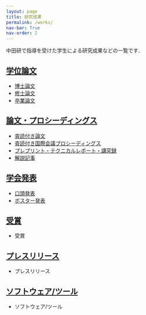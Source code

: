 ```yaml
---
layout: page
title: 研究成果
permalink: /works/
nav-bar: True
nav-order: 2
---
```


中田研で指導を受けた学生による研究成果などの一覧です．

## [学位論文](thesis)

- [博士論文](thesis#博士論文)
- [修士論文](thesis#修士論文)
- [卒業論文](thesis#卒業論文)

## [論文・プロシーディングス](publication)

- [査読付き論文](publication#査読付き論文)
- [査読付き国際会議プロシーディングス](publication#査読付き国際会議プロシーディングス)
- [プレプリント・テクニカルレポート・講究録](publication#プレプリントテクニカルレポート講究録)
- [解説記事](publication#解説記事)

## [学会発表](talk)

- [口頭発表](talk#口頭発表)
- [ポスター発表](talk#ポスター発表)

## [受賞](award)

- 受賞

## [プレスリリース](press-release)

- プレスリリース

## [ソフトウェア/ツール](software)

- ソフトウェア/ツール
